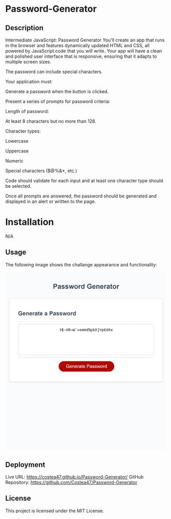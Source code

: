 # Password-Generator

## Description

Intermediate JavaScript: Password Generator
You'll create an app that runs in the browser and features dynamically updated HTML and CSS, all powered by JavaScript code that you will write. Your app will have a clean and polished user interface that is responsive, ensuring that it adapts to multiple screen sizes.

The password can include special characters.

Your application must:

Generate a password when the button is clicked.

Present a series of prompts for password criteria:

Length of password:

At least 8 characters but no more than 128.

Character types:

Lowercase

Uppercase

Numeric

Special characters ($@%&*, etc.)

Code should validate for each input and at least one character type should be selected.

Once all prompts are answered, the password should be generated and displayed in an alert or written to the page.

# Installation
N/A

## Usage
The following image shows the challange appearance and functionality:


![Application Screenshot](/images/screenshot.png)


## Deployment
Live URL: https://costea47.github.io/Password-Generator/
GitHub Repository: https://github.com/Costea47/Password-Generator

## License
This project is licensed under the MIT License.